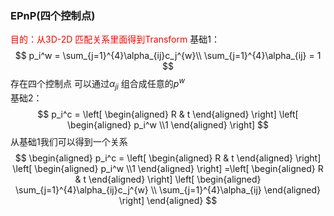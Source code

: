 <!--
 * @Author: Liu Weilong
 * @Date: 2021-01-29 09:58:50
 * @LastEditors: Liu Weilong 
 * @LastEditTime: 2021-01-29 10:06:18
 * @FilePath: /3rd-test-learning/31. orb_slam_related/doc/supplement_material.md
 * @Description: 
 * 
-->
### EPnP(四个控制点)
<font color = "Red"> 目的：从3D-2D 匹配关系里面得到Transform</font>
基础1：
$$
    p_i^w = \sum_{j=1}^{4}\alpha_{ij}c_j^{w}\\
    \sum_{j=1}^{4}\alpha_{ij} = 1
$$
存在四个控制点 可以通过$\alpha_{ji}$ 组合成任意的$p^w$<br>
基础2：
$$
    p_i^c = \left[
        \begin{aligned}
            R & t
        \end{aligned}
    \right]
    \left[
        \begin{aligned}
           p_i^w \\1
        \end{aligned}
    \right]
$$
从基础1我们可以得到一个关系
$$
    \begin{aligned}
    p_i^c = \left[
        \begin{aligned}
            R & t
        \end{aligned}
    \right]
    \left[
        \begin{aligned}
           p_i^w \\1
        \end{aligned}
    \right]
    =\left[
        \begin{aligned}
            R & t
        \end{aligned}
    \right]
        \left[
        \begin{aligned}
           \sum_{j=1}^{4}\alpha_{ij}c_j^{w} \\
           \sum_{j=1}^{4}\alpha_{ij}
        \end{aligned}
    \right]
    \end{aligned}
$$
